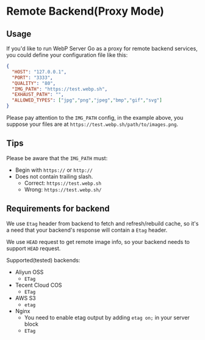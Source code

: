 # Remote Backend(Proxy Mode)

## Usage

If you'd like to run WebP Server Go as a proxy for remote backend services, you could define your configuration file like this:

```json
{
  "HOST": "127.0.0.1",
  "PORT": "3333",
  "QUALITY": "80",
  "IMG_PATH": "https://test.webp.sh",
  "EXHAUST_PATH": "",
  "ALLOWED_TYPES": ["jpg","png","jpeg","bmp","gif","svg"]
}
```

Please pay attention to the `IMG_PATH` config, in the example above, you suppose your files are at `https://test.webp.sh/path/to/images.png`.

## Tips

Please be aware that the `IMG_PATH` must:

* Begin with `https://` or `http://`
* Does not contain trailing slash.
	* Correct: `https://test.webp.sh`
	* Wrong: `https://test.webp.sh/`

## Requirements for backend

We use `Etag` header from backend to fetch and refresh/rebuild cache, so it's a need that your backend's response will contain a `Etag` header.

We use `HEAD` request to get remote image info, so your backend needs to support `HEAD` request.

Supported(tested) backends:

* Aliyun OSS
	* `ETag`
* Tecent Cloud COS
	* `ETag`
* AWS S3
	* `etag`
* Nginx
	* You need to enable etag output by adding `etag on;` in your server block
	* `ETag`
